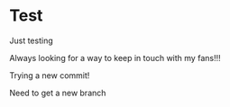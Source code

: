 # Test
Just testing

Always looking for a way to keep in touch with my fans!!!

Trying a new commit!

Need to get a new branch
